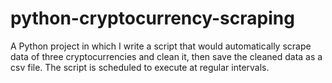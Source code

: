# python-cryptocurrency-scraping
A Python project in which I write a script that would automatically scrape data of three cryptocurrencies and clean it, then save the cleaned data as a csv file. The script is scheduled to execute at regular intervals.
